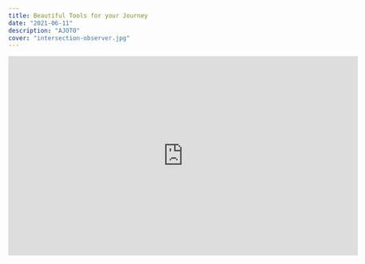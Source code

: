 ```yaml
---
title: Beautiful Tools for your Journey
date: "2021-06-11"
description: "AJOTO"
cover: "intersection-observer.jpg"
---
```


<iframe src="https://slides.com/mjoco/adecco-a2d3b5/embed" width="700" height="400" scrolling="no" frameborder="0" webkitallowfullscreen mozallowfullscreen allowfullscreen></iframe>